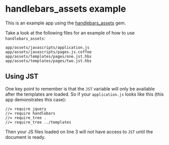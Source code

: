 # handlebars_assets example

This is an example app using the [handlebars_assets](http://github.com/leshill/handlebars_assets) gem.

Take a look at the following files for an example of how to use `handlebars_assets`:

    app/assets/javascripts/application.js
    app/assets/javascripts/pages.js.coffee
    app/assets/templates/pages/one.jst.hbs
    app/assets/templates/pages/two.jst.hbs

## Using JST

One key point to remember is that the `JST` variable will only be available after the templates are loaded. So if your `application.js` looks like this (this app demonstrates this case):

    //= require jquery
    //= require handlebars
    //= require_tree .
    //= require_tree ../templates

Then your JS files loaded on line 3 will not have access to `JST` until the document is ready.
